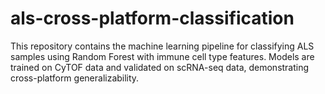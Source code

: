 # als-cross-platform-classification
This repository contains the machine learning pipeline for classifying ALS samples using Random Forest with immune cell type features. Models are trained on CyTOF data and validated on scRNA-seq data, demonstrating cross-platform generalizability.
